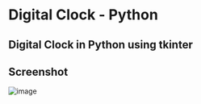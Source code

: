 # Digital Clock - Python

## Digital Clock in Python using tkinter


## Screenshot

![image](https://user-images.githubusercontent.com/60294845/126640275-6e747f7f-038e-4779-a7a7-59aeadf427ad.png)

